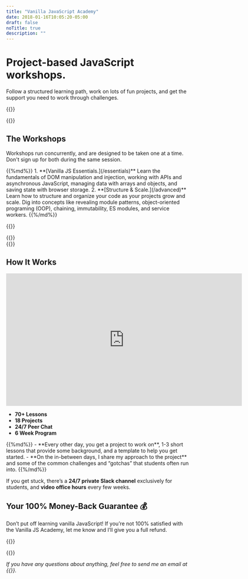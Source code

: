 ```yaml
---
title: "Vanilla JavaScript Academy"
date: 2018-01-16T10:05:20-05:00
draft: false
noTitle: true
description: ""
---
```


<h1 class="margin-bottom-small text-xlarge text-normal">Project-based JavaScript workshops.</h1>

<p><span class="text-large">Follow a structured learning path, work on lots of fun projects, and get the support you need to work through challenges.</span></p>

{{<cta for="academy">}}

{{<used-by>}}


## The Workshops

Workshops run concurrently, and are designed to be taken one at a time. Don't sign up for both during the same session.

<div class="list-spaced">
{{%md%}}
1. **[Vanilla JS Essentials.](/essentials)** Learn the fundamentals of DOM manipulation and injection, working with APIs and asynchronous JavaScript, managing data with arrays and objects, and saving state with browser storage.
2. **[Structure & Scale.](/advanced)** Learn how to structure and organize your code as your projects grow and scale. Dig into concepts like revealing module patterns, object-oriented programing (OOP), chaining, immutability, ES modules, and service workers.
{{%/md%}}
</div>

{{<quiz>}}


<div class="padding-top-large padding-bottom">
	{{<testimonial for="benRudolph" photo="true">}}
</div>

<div class="padding-bottom-large">
	{{<testimonial for="lauraKalbag" photo="true">}}
</div>


## How It Works

<iframe src="https://player.vimeo.com/video/652105277?h=25290e8801" width="640" height="360" frameborder="0" allow="autoplay; fullscreen; picture-in-picture" allowfullscreen></iframe>

<ul class="list-inline list-inline-responsive text-center">
	<li><strong>70+ Lessons</strong></li>
	<li><strong>18 Projects</strong></li>
	<li><strong>24/7 Peer Chat</strong></li>
	<li><strong>6 Week Program</strong></li>
</ul>

<div class="list-spaced">
{{%md%}}
- **Every other day, you get a project to work on**, 1-3 short lessons that provide some background, and a template to help you get started.
- **On the in-between days, I share my approach to the project** and some of the common challenges and “gotchas” that students often run into.
{{%/md%}}
</div>

If you get stuck, there’s a **24/7 private Slack channel** exclusively for students, and **video office hours** every few weeks.


## Your 100% Money-Back Guarantee &#128176;

Don’t put off learning vanilla JavaScript! If you’re not 100% satisfied with the Vanilla JS Academy, let me know and I’ll give you a full refund.


{{<cta for="bio">}}


{{<pricing-link pick="true">}}



*If you have any questions about anything, feel free to send me an email at {{<email>}}.*